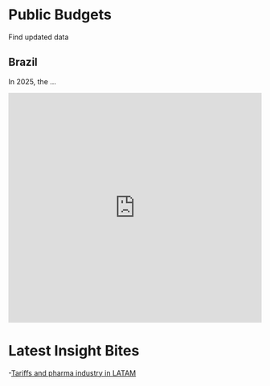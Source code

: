 # Public Budgets
Find updated data
## Brazil
In 2025, the ...

<iframe title="Public healthcare budget" aria-label="Stacked Bars" id="datawrapper-chart-2O3ya" src="https://datawrapper.dwcdn.net/2O3ya/1/" scrolling="no" frameborder="0" style="width: 0; min-width: 100% !important; border: none;" height="458" data-external="1"></iframe><script type="text/javascript">!function(){"use strict";window.addEventListener("message",(function(a){if(void 0!==a.data["datawrapper-height"]){var e=document.querySelectorAll("iframe");for(var t in a.data["datawrapper-height"])for(var r,i=0;r=e[i];i++)if(r.contentWindow===a.source){var d=a.data["datawrapper-height"][t]+"px";r.style.height=d}}}))}();</script>


# Latest Insight Bites
-[Tariffs and pharma industry in LATAM](https://app.frontierview.com/insightBite/3097/what-do-us-tariffs-mean-for-the-pharma-industry-in-latin-america)
